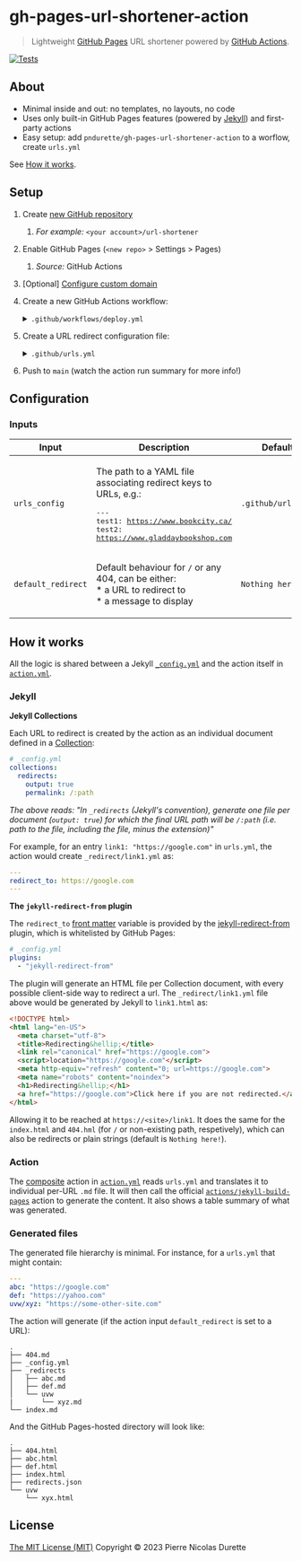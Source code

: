 # gh-pages-url-shortener-action
> Lightweight [GitHub Pages](https://docs.github.com/en/pages/getting-started-with-github-pages/about-github-pages) URL shortener powered by [GitHub Actions](https://docs.github.com/en/actions).

[![Tests](https://github.com/pndurette/gh-pages-url-shortener-action/actions/workflows/test.yml/badge.svg)](https://github.com/pndurette/gh-pages-url-shortener-action/actions/workflows/test.yml)

## About

* Minimal inside and out: no templates, no layouts, no code
* Uses only built-in GitHub Pages features (powered by [Jekyll](https://jekyllrb.com)) and first-party actions
* Easy setup: add  `pndurette/gh-pages-url-shortener-action` to a worflow, create `urls.yml`

See [How it works](#how-it-works).

## Setup

1. Create [new GitHub repository](https://github.com/new)
   1. *For example:* `<your account>/url-shortener`
2. Enable GitHub Pages (`<new repo>` > Settings > Pages)
   1. *Source:* GitHub Actions
3. [Optional] [Configure custom domain](https://docs.github.com/en/pages/configuring-a-custom-domain-for-your-github-pages-site/managing-a-custom-domain-for-your-github-pages-site)
4. Create a new GitHub Actions workflow:

   <details><summary><code>.github/workflows/deploy.yml</code></summary>
   <p>

   (This is GitHub's own [GitHub Pages Jekyll](https://github.com/actions/starter-workflows/blob/da484b4eb58a75ee389d1483a295b33c9774ea0f/pages/jekyll-gh-pages.yml) starter workflow with `actions/jekyll-build-page` swapped for this action).

   See [Configuration](#configuration) below for action inputs.

   ```yaml
   name: Deploy URL Shortener

   on:
   # Runs on pushes targeting the default branch
   push:
      branches: [main]

   # Allows you to run this workflow manually from the Actions tab
   workflow_dispatch:

   # Sets permissions of the GITHUB_TOKEN to allow deployment to GitHub Pages
   permissions:
   contents: read
   pages: write
   id-token: write

   # Allow one concurrent deployment
   concurrency:
   group: "pages"
   cancel-in-progress: true

   jobs:
   # Build job
   build:
      runs-on: ubuntu-latest
      steps:
         - name: Checkout
         uses: actions/checkout@v3
         - name: Setup Pages
         uses: actions/configure-pages@v3
         - name: Generate URL Shortener
         uses: pndurette/gh-pages-url-shortener-action@v1
         - name: Upload artifact
         uses: actions/upload-pages-artifact@v1

   # Deployment job
   deploy:
      environment:
         name: github-pages
         url: ${{ steps.deployment.outputs.page_url }}
      runs-on: ubuntu-latest
      needs: build
      steps:
         - name: Deploy to GitHub Pages
         id: deployment
         uses: actions/deploy-pages@v1
   ```

   </p>
   </details>


5. Create a URL redirect configuration file:

   <details><summary><code>.github/urls.yml</code></summary>
   <p>

   Each `<key>` will be the path redirecting to a url `<value>`. For example:

   ```yaml
   ---
   abc: "https://google.com"
   def: "https://yahoo.com"
   uvw/xyz: "https://some-other-site.com"  # The <key> can be a path
   ```

   Will generate the following links:

   * `http://<your site>/abc` will redirect to `https://google.com`
   * `http://<your site>/def` will redirect to `https://yahoo.com`
   * `http://<your site>/uvw/xyz` will redirect to `https://some-other-site.com`

   </p>
   </details>

6. Push to `main` (watch the action run summary for more info!)

## Configuration

<!--doc_begin-->
### Inputs
|Input|Description|Default|Required|
|-----|-----------|-------|:------:|
|`urls_config`|<p>The path to a YAML file associating redirect keys to URLs, e.g.:</p><pre>---<br />test1: https://www.bookcity.ca/<br />test2: https://www.gladdaybookshop.com<br /></pre>|`.github/urls.yml`|no|
|`default_redirect`|<p>Default behaviour for <code>/</code> or any 404, can be either:<br />  * a URL to redirect to<br />  * a message to display</p>|`Nothing here!`|no|

<!--doc_end-->

## How it works

All the logic is shared between a Jekyll [`_config.yml`](.github/_config.yml) and the action itself in [`action.yml`](action.yml).

### Jekyll

**Jekyll Collections**

Each URL to redirect is created by the action as an individual document defined in a [Collection](https://jekyllrb.com/docs/collections/):

```yaml
# _config.yml
collections:
  redirects:
    output: true
    permalink: /:path

```

*The above reads: "In `_redirects` (Jekyll's convention), generate one file per document (`output: true`) for which the final URL path will be `/:path` (i.e. path to the file, including the file, minus the extension)"*

For example, for an entry `link1: "https://google.com"` in `urls.yml`, the action would create `_redirect/link1.yml` as:

```yaml
---
redirect_to: https://google.com
---
```

**The `jekyll-redirect-from` plugin**

The `redirect_to`  [front matter](https://jekyllrb.com/docs/front-matter/) variable is provided by the [jekyll-redirect-from](https://github.com/jekyll/jekyll-redirect-from) plugin, which is whitelisted by GitHub Pages:

```yaml
# _config.yml
plugins:
  - "jekyll-redirect-from"
```

The plugin will generate an HTML file per Collection document, with every possible client-side way to redirect a url. The `_redirect/link1.yml` file above would be generated by Jekyll to `link1.html` as:

```html
<!DOCTYPE html>
<html lang="en-US">
  <meta charset="utf-8">
  <title>Redirecting&hellip;</title>
  <link rel="canonical" href="https://google.com">
  <script>location="https://google.com"</script>
  <meta http-equiv="refresh" content="0; url=https://google.com">
  <meta name="robots" content="noindex">
  <h1>Redirecting&hellip;</h1>
  <a href="https://google.com">Click here if you are not redirected.</a>
</html>
```

Allowing it to be reached at `https://<site>/link1`. It does the same for the `index.html` and `404.hml` (for `/` or non-existing path, respetively), which can also be redirects or plain strings (default is `Nothing here!`).

### Action

The [composite](https://docs.github.com/en/actions/creating-actions/creating-a-composite-action) action in  [`action.yml`](action.yml)  reads `urls.yml` and translates it to individual per-URL `.md` file. It will then call the official [`actions/jekyll-build-pages`](https://github.com/actions/jekyll-build-pages) action to generate the content. It also shows a table summary of what was generated.

### Generated files

The generated file hierarchy is minimal. For instance, for a `urls.yml` that might contain:

```yaml
---
abc: "https://google.com"
def: "https://yahoo.com"
uvw/xyz: "https://some-other-site.com"
```

The action will generate (if the action input `default_redirect` is set to a URL):

```
.
├── 404.md
├── _config.yml
├── _redirects
│   ├── abc.md
│   ├── def.md
│   └── uvw
|       └── xyz.md
└── index.md
```

And the GitHub Pages-hosted directory will look like:

```
.
├── 404.html
├── abc.html
├── def.html
├── index.html
├── redirects.json
└── uvw
    └── xyx.html
```

## License

[The MIT License (MIT)](LICENSE) Copyright © 2023 Pierre Nicolas Durette
